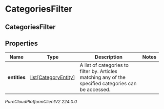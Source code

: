 # CategoriesFilter

## CategoriesFilter

## Properties

|Name | Type | Description | Notes|
|------------ | ------------- | ------------- | -------------|
| **entities** | [list[CategoryEntity]](CategoryEntity) | A list of categories to filter by. Articles matching any of the specified categories can be accessed. | |



_PureCloudPlatformClientV2 224.0.0_
